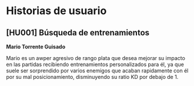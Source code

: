# Historias de usuario

## [HU001] Búsqueda de entrenamientos

**Mario Torrente Guisado**

Mario es un awper agresivo de rango plata que desea mejorar su impacto en las partidas recibiendo entrenamientos personalizados para él, ya que suele ser sorprendido por varios enemigos que acaban rapidamente con él por su mal posicionamiento, disminuyendo su ratio KD por debajo de 1.
